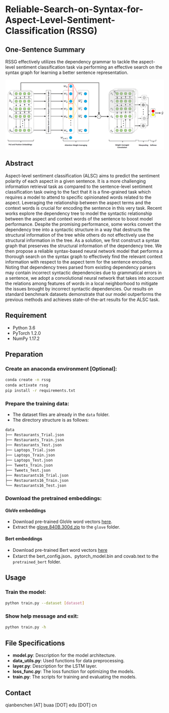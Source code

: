 # Reliable-Search-on-Syntax-for-Aspect-Level-Sentiment-Classification (RSSG)

## One-Sentence Summary

RSSG effectively utilizes the dependency grammar to tackle the aspect-level sentiment classification task via performing an effective search on the syntax graph for learning a better sentence representation.

![network_structure](https://github.com/chenqianben/Reliable-Search-on-Syntax-for-Aspect-Level-Sentiment-Classification/raw/master/assets/network_structure.png)

## Abstract

Aspect-level sentiment classification (ALSC) aims to predict the sentiment polarity of each aspect in a given sentence. It is a more challenging information retrieval task as compared to the sentence-level sentiment classification task owing to the fact that it is a fine-grained task which requires a model to attend to specific opinionated words related to the aspect. Leveraging the relationship between the aspect terms and the context words is crucial for encoding the sentence in this very task. Recent works explore the dependency tree to model the syntactic relationship between the aspect and context words of the sentence to boost model performance. Despite the promising performance, some works convert the dependency tree into a syntactic structure in a way that destructs the structural information of the tree while others do not effectively use the structural information in the tree. As a solution, we first construct a syntax graph that preserves the structural information of the dependency tree. We then propose a reliable syntax-based neural network model that performs a thorough search on the syntax graph to effectively find the relevant context information with respect to the aspect term for the sentence encoding. Noting that dependency trees parsed from existing dependency parsers may contain incorrect syntactic dependencies due to grammatical errors in a sentence, we adopt a convolutional neural network that takes into account the relations among features of words in a local neighborhood to mitigate the issues brought by incorrect syntactic dependencies. Our results on standard benchmark datasets demonstrate that our model outperforms the previous methods and achieves state-of-the-art results for the ALSC task.

## Requirement

- Python 3.6
- PyTorch 1.2.0
- NumPy 1.17.2

## Preparation

### Create an anaconda environment [Optional]:

```bash
conda create -n rssg
conda activate rssg
pip install -r requirements.txt
```

### Prepare the training data:

- The dataset files are already in the `data` folder.
- The directory structure is as follows:
```
data
├── Restaurants_Trial.json
├── Restaurants_Train.json
├── Restaurants_Test.json
├── Laptops_Trial.json
├── Laptops_Train.json
├── Laptops_Test.json
├── Tweets_Train.json
├── Tweets_Test.json
├── Restaurants16_Trial.json
├── Restaurants16_Train.json
└── Restaurants16_Test.json
```

### Download the pretrained embeddings:

#### GloVe embeddings
- Download pre-trained GloVe word vectors [here](https://nlp.stanford.edu/projects/glove/).
- Extract the [glove.840B.300d.zip](http://nlp.stanford.edu/data/glove.840B.300d.zip) to the `glove` folder.

#### Bert embeddings
- Download pre-trained Bert word vectors [here](https://huggingface.co/bert-base-uncased/tree/main)
- Extarct the bert_config.json、pytorch_model.bin and covab.text to the `pretrained_bert` folder.

## Usage

### Train the model:

```bash
python train.py --dataset [dataset]
```

### Show help message and exit:

```bash
python train.py -h
```

## File Specifications

- **model.py**: Description for the model architecture.
- **data_utils.py**: Used functions for data preprocessing.
- **layer.py**: Description for the LSTM layer.
- **loss_func.py**: The loss function for optimizing the models.
- **train.py**: The scripts for training and evaluating the models.

## Contact

qianbenchen [AT] buaa [DOT] edu [DOT] cn
